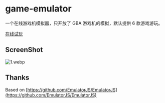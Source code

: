 # game-emulator

一个在线游戏机模拟器，只开放了 GBA 游戏机的模拟，默认提供 6 款游戏游玩。

[在线试玩](https://www.gausszhou.top/apps/game-emulator/)

## ScreenShot

![1.webp](https://file.gausszhou.top/api/public/dl/QRsWFb27/github/game-emulator/1.webp?inline=true)

## Thanks

Based on [https://github.com/EmulatorJS/EmulatorJS](https://github.com/EmulatorJS/EmulatorJS)
